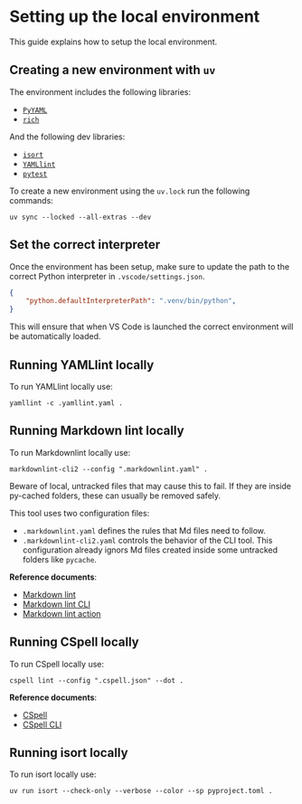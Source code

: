 # Setting up the local environment

This guide explains how to setup the local environment.

## Creating a new environment with `uv`

The environment includes the following libraries:

- [`PyYAML`][pyyaml-repo]
- [`rich`][rich-repo]

And the following dev libraries:

- [`isort`][isort-repo]
- [`YAMLlint`][yamllint-repo]
- [`pytest`][pytest-repo]

To create a new environment using the `uv.lock` run the following commands:

```shell
uv sync --locked --all-extras --dev
```

## Set the correct interpreter

Once the environment has been setup, make sure to update the path to the correct Python interpreter in
`.vscode/settings.json`.

```json
{
    "python.defaultInterpreterPath": ".venv/bin/python",
}
```

This will ensure that when VS Code is launched the correct environment will be automatically loaded.

## Running YAMLlint locally

To run YAMLlint locally use:

```shell
yamllint -c .yamllint.yaml .
```

## Running Markdown lint locally

To run Markdownlint locally use:

```shell
markdownlint-cli2 --config ".markdownlint.yaml" .
```

Beware of local, untracked files that may cause this to fail. If they are inside py-cached folders, these can usually
be removed safely.

This tool uses two configuration files:

- `.markdownlint.yaml` defines the rules that Md files need to follow.
- `.markdownlint-cli2.yaml` controls the behavior of the CLI tool. This configuration already ignors Md files created
  inside some untracked folders like `pycache`.

**Reference documents**:

- [Markdown lint][markdown-lint-repo]
- [Markdown lint CLI][markdown-lint-cli-repo]
- [Markdown lint action][markdown-lint-action-repo]

## Running CSpell locally

To run CSpell locally use:

```shell
cspell lint --config ".cspell.json" --dot .
```

**Reference documents**:

- [CSpell][cspell-repo]
- [CSpell CLI][cspell-cli-repo]

## Running isort locally

To run isort locally use:

```shell
uv run isort --check-only --verbose --color --sp pyproject.toml .
```

[cspell-cli-repo]: https://github.com/streetsidesoftware/cspell/tree/main/packages/cspell
[cspell-repo]: https://github.com/streetsidesoftware/cspell/tree/main
[markdown-lint-action-repo]: https://github.com/DavidAnson/markdownlint-cli2-action
[markdown-lint-cli-repo]: https://github.com/DavidAnson/markdownlint-cli2
[markdown-lint-repo]: https://github.com/DavidAnson/markdownlint
[pytest-repo]: https://github.com/pytest-dev/pytest
[pyyaml-repo]: https://github.com/yaml/pyyaml
[yamllint-repo]: https://github.com/adrienverge/yamllint
[rich-repo]: https://github.com/Textualize/rich
[isort-repo]: https://github.com/PyCQA/isort
